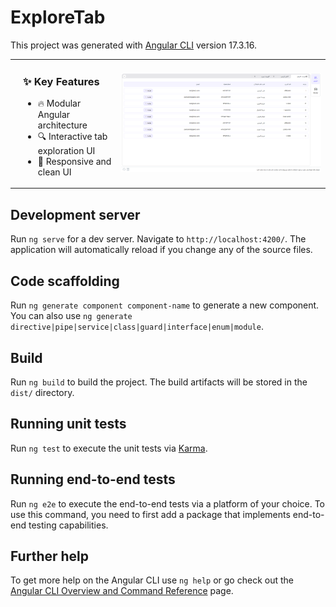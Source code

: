 # ExploreTab

This project was generated with [Angular CLI](https://github.com/angular/angular-cli) version 17.3.16.

<table>
  <tr> 
    <td style="vertical-align: top; padding-left: 20px;"> 
      <h3>✨ Key Features</h3> 
      <ul> 
        <li>🔥 Modular Angular architecture</li> 
        <li>🔍 Interactive tab exploration UI</li>  
        <li>🎨 Responsive and clean UI</li>
      </ul> 
    </td> 
    <td> <img src="./assets/images/shot.png" alt="ExploreTab Screenshot" width="100%" /> </td> 
    
  </tr> 
</table>

## Development server

Run `ng serve` for a dev server. Navigate to `http://localhost:4200/`. The application will automatically reload if you change any of the source files.

## Code scaffolding

Run `ng generate component component-name` to generate a new component. You can also use `ng generate directive|pipe|service|class|guard|interface|enum|module`.

## Build

Run `ng build` to build the project. The build artifacts will be stored in the `dist/` directory.

## Running unit tests

Run `ng test` to execute the unit tests via [Karma](https://karma-runner.github.io).

## Running end-to-end tests

Run `ng e2e` to execute the end-to-end tests via a platform of your choice. To use this command, you need to first add a package that implements end-to-end testing capabilities.

## Further help

To get more help on the Angular CLI use `ng help` or go check out the [Angular CLI Overview and Command Reference](https://angular.io/cli) page.
